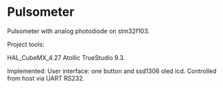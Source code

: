 # Pulsometer
Pulsometer with analog photodiode on stm32f103.

Project tools:

HAL_CubeMX_4.27
Atollic TrueStudio 9.3.

Implemented:
User interface: one button and ssd1306 oled lcd.
Controlled from host via UART RS232.



